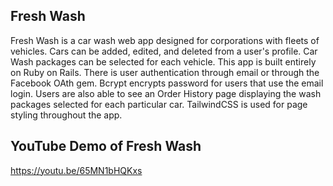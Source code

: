 ## Fresh Wash
Fresh Wash is a car wash web app designed for corporations with fleets of vehicles.  Cars can be added, edited, and deleted from a user's profile. Car Wash packages can be selected for each vehicle. This app is built entirely on Ruby on Rails. There is user authentication through email or through the Facebook OAth gem.  Bcrypt encrypts password for users that use the email login. Users are also able to see an Order History page displaying the wash packages selected for each particular car. TailwindCSS is used for page styling throughout the app.

## YouTube Demo of Fresh Wash
https://youtu.be/65MN1bHQKxs
